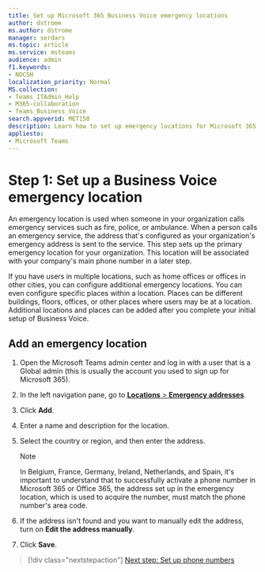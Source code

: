 ```yaml
---
title: Set up Microsoft 365 Business Voice emergency locations
author: dstrome 
ms.author: dstrome
manager: serdars
ms.topic: article
ms.service: msteams
audience: admin
f1.keywords:
- NOCSH
localization_priority: Normal
MS.collection: 
- Teams_ITAdmin_Help
- M365-collaboration
- Teams_Business_Voice
search.appverid: MET150
description: Learn how to set up emergency locations for Microsoft 365 Business Voice.
appliesto: 
- Microsoft Teams
---
```


# Step 1: Set up a Business Voice emergency location

An emergency location is used when someone in your organization calls emergency services such as fire, police, or ambulance. When a person calls an emergency service, the address that's configured as your organization's emergency address is sent to the service. This step sets up the primary emergency location for your organization. This location will be associated with your company's main phone number in a later step.

If you have users in multiple locations, such as home offices or offices in other cities, you can configure additional emergency locations. You can even configure specific places within a location. Places can be different buildings, floors, offices, or other places where users may be at a location. Additional locations and places can be added after you complete your initial setup of Business Voice.

## Add an emergency location

1. Open the Microsoft Teams admin center and log in with a user that is a Global admin (this is usually the account you used to sign up for Microsoft 365).
1. In the left navigation pane, go to <a href="https://admin.teams.microsoft.com/locations" target="_blank">**Locations** > **Emergency addresses**</a>.
1. Click **Add**.
1. Enter a name and description for the location.
1. Select the country or region, and then enter the address.

   > [!NOTE]
   > In Belgium, France, Germany, Ireland, Netherlands, and Spain, it's important to understand that to successfully activate a phone number in Microsoft 365 or Office 365, the address set up in the emergency location, which is used to acquire the number, must match the phone number's area code.

1. If the address isn't found and you want to manually edit the address, turn on **Edit the address manually**.
1. Click **Save**.

> [!div class="nextstepaction"]
> [Next step: Set up phone numbers](set-up-phone-numbers.md)
